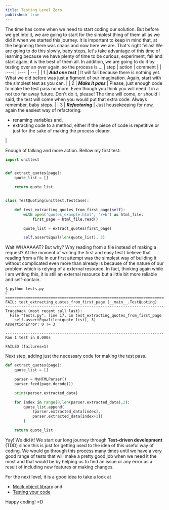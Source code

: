 ```yaml
---
title: Testing Level Zero
published: true
---
```


The time has come when we need to start coding our solution. But before we get
into it, we are going to start for the simplest thing of them all as we did it
when we started this journey. 
It is important to keep in mind that, at the beginning there was chaos and now here 
we are. That's right fellas! We are going to do this slowly, baby steps, let's take 
advantage of this time of learning because we have plenty of time to be curious, experiment, fail and start again; 
it is the best of them all. In addition, we are going to do it by testing over an over again, so the process is ...
| step | action | comment |
| :---: | :---: | --- |
| 1 | **_Add one test_** | It will fail because there is nothing yet. What we did before was just a figment of our imagination. Again, start with the simplest test as you can. |
| 2 | **_Make it pass_** | Please, just enough code to make the test pass no more. Even though you think you will need it in a not too far away future. Don't do it, please! The time will come, or should I said, the test will come when you would put that extra code. Always remember, baby steps. |
| 3 | **_Refactoring_** | Just housekeeping for now, again the easiest way of refactoring: <ul><li>renaming variables and,</li><li>extracting code to a method, either if the piece of code is repetitive or just for the sake of making the process clearer.</li></ul> |

Enough of talking and more action. Bellow my first test:

```python
import unittest


def extract_quotes(page):
    quote_list = []

    return quote_list


class TestQuoting(unittest.TestCase):

    def test_extracting_quotes_from_first_page(self):
        with open('quotes_example.html', 'r+b') as html_file:
            first_page = html_file.read()

        quote_list = extract_quotes(first_page)

        self.assertEqual(len(quote_list), 3)
```

Wait WHAAAAAT? But why? Why reading from a file instead of making a request? At
the moment of writing the first and easy test I believe that reading from a file in
our first attempt was the simplest way of building it without complicated even
more than already is because of the nature of our problem which is relying of a
external resource. In fact, thinking again while I am writing this, it is still
an external resource but a little bit more reliable and self-contain.

```
$ python tests.py
F
======================================================================
FAIL: test_extracting_quotes_from_first_page (__main__.TestQuoting)
----------------------------------------------------------------------
Traceback (most recent call last):
  File "tests.py", line 17, in test_extracting_quotes_from_first_page
    self.assertEqual(len(quote_list), 3)
AssertionError: 0 != 3

----------------------------------------------------------------------
Ran 1 test in 0.000s

FAILED (failures=1)

```

Next step, adding just the necessary code for making the test pass.

```python
def extract_quotes(page):
    quote_list = []

    parser = MyHTMLParser()
    parser.feed(page.decode())

    print(parser.extracted_data)

    for index in range(0,len(parser.extracted_data),2):
        quote_list.append(
            (parser.extracted_data[index],
            parser.extracted_data[index+1])
        )

    return quote_list
```

Yay! We did it! We start our long journey through **Test-driven development**
(TDD) since this is just for getting used to the idea of this useful way of coding.
We would go through this process many times until we have a very good range of 
tests that will make a pretty good job when we need it the most and that would be by 
helping us to find an issue or any error as a result of including new features or making
changes.

For the next level, it is a good idea to take a look at
- [Mock object library](https://docs.python.org/3/library/unittest.mock.html) and
- [Testing your code](https://docs.python-guide.org/writing/tests/)

Happy coding! =D
